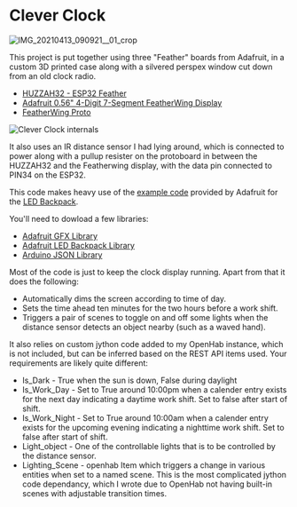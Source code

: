 # Clever Clock
![IMG_20210413_090921__01_crop](https://github.com/politas/Projects/assets/2109967/183e2c67-d30d-4a14-a87a-eef30bd32683)

This project is put together using three "Feather" boards from Adafruit, in a custom 3D printed case along with a silvered perspex window cut down from an old clock radio.

 - [HUZZAH32 - ESP32 Feather](https://learn.adafruit.com/adafruit-huzzah32-esp32-feather/overview)
 - [Adafruit 0.56" 4-Digit 7-Segment FeatherWing Display](https://www.adafruit.com/product/3108)
 - [FeatherWing Proto](https://www.adafruit.com/product/2884)

![Clever Clock internals](https://github.com/politas/Projects/assets/2109967/6f45ad7e-7451-450b-9384-0488bc662a1e)
 
It also uses an IR distance sensor I had lying around, which is connected to power along with a pullup resister on the protoboard in between the HUZZAH32 and the Featherwing display, with the data pin connected to PIN34 on the ESP32.

This code makes heavy use of the [example code](https://github.com/adafruit/Adafruit_LED_Backpack/tree/master/examples/clock_sevenseg_ds1307) provided by Adafruit for the [LED Backpack](https://github.com/adafruit/Adafruit_LED_Backpack).

You'll need to dowload a few libraries:

 - [Adafruit GFX Library](https://github.com/adafruit/Adafruit-GFX-Library)
 - [Adafruit LED Backpack Library](https://github.com/adafruit/Adafruit_LED_Backpack)
 - [Arduino JSON Library](https://arduinojson.org/?utm_source=meta&utm_medium=library.properties)

Most of the code is just to keep the clock display running. Apart from that it does the following:

 - Automatically dims the screen according to time of day.
 - Sets the time ahead ten minutes for the two hours before a work shift.
 - Triggers a pair of scenes to toggle on and off some lights when the distance sensor detects an object nearby (such as a waved hand).

It also relies on custom jython code added to my OpenHab instance, which is not included, but can be inferred based on the REST API items used. Your requirements are likely quite different:

 - Is_Dark - True when the sun is down, False during daylight
 - Is_Work_Day - Set to True around 10:00pm when a calender entry exists for the next day indicating a daytime work shift. Set to false after start of shift.
 - Is_Work_Night - Set to True around 10:00am when a calender entry exists for the upcoming evening indicating a nighttime work shift. Set to false after start of shift.
 - Light_object - One of the controllable lights that is to be controlled by the distance sensor.
 - Lighting_Scene - openhab Item which triggers a change in various entities when set to a named scene. This is the most complicated jython code dependancy, which I wrote due to OpenHab not having built-in scenes with adjustable transition times.
